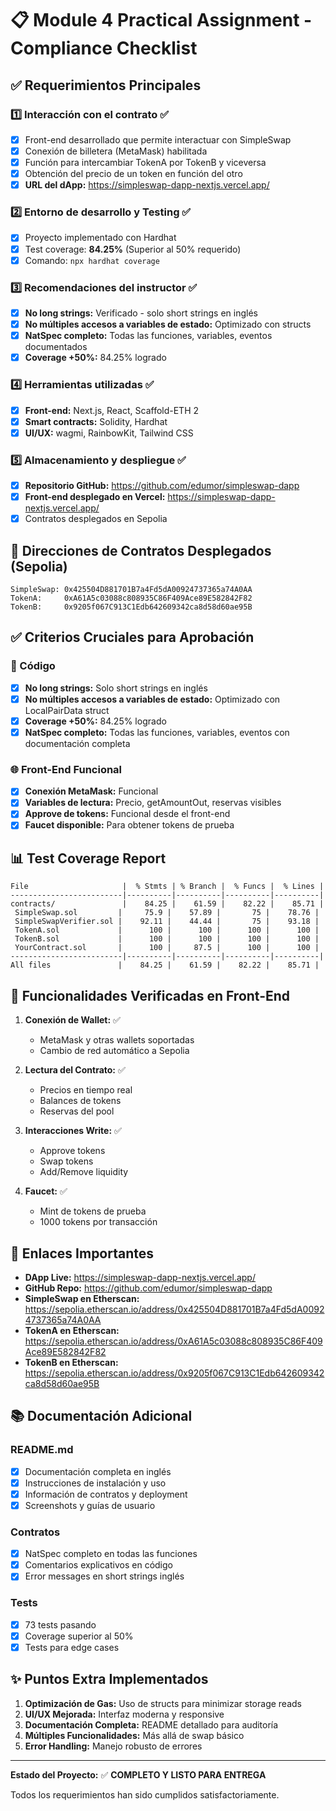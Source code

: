# 📋 Module 4 Practical Assignment - Compliance Checklist

## ✅ Requerimientos Principales

### 1️⃣ Interacción con el contrato ✅
- [x] Front-end desarrollado que permite interactuar con SimpleSwap
- [x] Conexión de billetera (MetaMask) habilitada
- [x] Función para intercambiar TokenA por TokenB y viceversa
- [x] Obtención del precio de un token en función del otro
- [x] **URL del dApp:** https://simpleswap-dapp-nextjs.vercel.app/

### 2️⃣ Entorno de desarrollo y Testing ✅
- [x] Proyecto implementado con Hardhat
- [x] Test coverage: **84.25%** (Superior al 50% requerido)
- [x] Comando: `npx hardhat coverage`

### 3️⃣ Recomendaciones del instructor ✅
- [x] **No long strings:** Verificado - solo short strings en inglés
- [x] **No múltiples accesos a variables de estado:** Optimizado con structs
- [x] **NatSpec completo:** Todas las funciones, variables, eventos documentados
- [x] **Coverage +50%:** 84.25% logrado

### 4️⃣ Herramientas utilizadas ✅
- [x] **Front-end:** Next.js, React, Scaffold-ETH 2
- [x] **Smart contracts:** Solidity, Hardhat
- [x] **UI/UX:** wagmi, RainbowKit, Tailwind CSS

### 5️⃣ Almacenamiento y despliegue ✅
- [x] **Repositorio GitHub:** https://github.com/edumor/simpleswap-dapp
- [x] **Front-end desplegado en Vercel:** https://simpleswap-dapp-nextjs.vercel.app/
- [x] Contratos desplegados en Sepolia

## 🔐 Direcciones de Contratos Desplegados (Sepolia)

```
SimpleSwap: 0x425504D881701B7a4Fd5dA00924737365a74A0AA
TokenA:     0xA61A5c03088c808935C86F409Ace89E582842F82
TokenB:     0x9205f067C913C1Edb642609342ca8d58d60ae95B
```

## ✅ Criterios Cruciales para Aprobación

### 📝 Código
- [x] **No long strings:** Solo short strings en inglés
- [x] **No múltiples accesos a variables de estado:** Optimizado con LocalPairData struct
- [x] **Coverage +50%:** 84.25% logrado
- [x] **NatSpec completo:** Todas las funciones, variables, eventos con documentación completa

### 🌐 Front-End Funcional
- [x] **Conexión MetaMask:** Funcional
- [x] **Variables de lectura:** Precio, getAmountOut, reservas visibles
- [x] **Approve de tokens:** Funcional desde el front-end
- [x] **Faucet disponible:** Para obtener tokens de prueba

## 📊 Test Coverage Report

```
File                     |  % Stmts | % Branch |  % Funcs |  % Lines |
-------------------------|----------|----------|----------|----------|
contracts/               |    84.25 |    61.59 |    82.22 |    85.71 |
 SimpleSwap.sol         |     75.9 |    57.89 |       75 |    78.76 |
 SimpleSwapVerifier.sol |    92.11 |    44.44 |       75 |    93.18 |
 TokenA.sol             |      100 |      100 |      100 |      100 |
 TokenB.sol             |      100 |      100 |      100 |      100 |
 YourContract.sol       |      100 |     87.5 |      100 |      100 |
-------------------------|----------|----------|----------|----------|
All files               |    84.25 |    61.59 |    82.22 |    85.71 |
```

## 🎯 Funcionalidades Verificadas en Front-End

1. **Conexión de Wallet:** ✅
   - MetaMask y otras wallets soportadas
   - Cambio de red automático a Sepolia

2. **Lectura del Contrato:** ✅
   - Precios en tiempo real
   - Balances de tokens
   - Reservas del pool

3. **Interacciones Write:** ✅
   - Approve tokens
   - Swap tokens
   - Add/Remove liquidity

4. **Faucet:** ✅
   - Mint de tokens de prueba
   - 1000 tokens por transacción

## 🚀 Enlaces Importantes

- **DApp Live:** https://simpleswap-dapp-nextjs.vercel.app/
- **GitHub Repo:** https://github.com/edumor/simpleswap-dapp
- **SimpleSwap en Etherscan:** https://sepolia.etherscan.io/address/0x425504D881701B7a4Fd5dA00924737365a74A0AA
- **TokenA en Etherscan:** https://sepolia.etherscan.io/address/0xA61A5c03088c808935C86F409Ace89E582842F82
- **TokenB en Etherscan:** https://sepolia.etherscan.io/address/0x9205f067C913C1Edb642609342ca8d58d60ae95B

## 📚 Documentación Adicional

### README.md
- [x] Documentación completa en inglés
- [x] Instrucciones de instalación y uso
- [x] Información de contratos y deployment
- [x] Screenshots y guías de usuario

### Contratos
- [x] NatSpec completo en todas las funciones
- [x] Comentarios explicativos en código
- [x] Error messages en short strings inglés

### Tests
- [x] 73 tests pasando
- [x] Coverage superior al 50%
- [x] Tests para edge cases

## ✨ Puntos Extra Implementados

1. **Optimización de Gas:** Uso de structs para minimizar storage reads
2. **UI/UX Mejorada:** Interfaz moderna y responsive
3. **Documentación Completa:** README detallado para auditoría
4. **Múltiples Funcionalidades:** Más allá de swap básico
5. **Error Handling:** Manejo robusto de errores

---

**Estado del Proyecto:** ✅ **COMPLETO Y LISTO PARA ENTREGA**

Todos los requerimientos han sido cumplidos satisfactoriamente.
